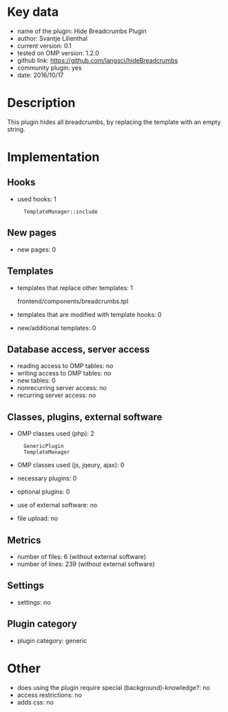 Key data
============

- name of the plugin: Hide Breadcrumbs Plugin
- author: Svantje Lilienthal
- current version: 0.1
- tested on OMP version: 1.2.0
- github link: https://github.com/langsci/hideBreadcrumbs
- community plugin: yes
- date: 2016/10/17

Description
============

This plugin hides all breadcrumbs, by replacing the template with an empty string.
 
Implementation
================

Hooks
-----
- used hooks: 1

		TemplateManager::include

New pages
------
- new pages: 0

Templates
---------
- templates that replace other templates: 1

	frontend/components/breadcrumbs.tpl

- templates that are modified with template hooks: 0
- new/additional templates: 0

Database access, server access
-----------------------------
- reading access to OMP tables:  no
- writing access to OMP tables: no
- new tables: 0
- nonrecurring server access: no
- recurring server access: no
 
Classes, plugins, external software
-----------------------
- OMP classes used (php): 2

		GenericPlugin
		TemplateManager

- OMP classes used (js, jqeury, ajax): 0
- necessary plugins: 0
- optional plugins: 0
- use of external software: no
- file upload: no
 
Metrics
--------
- number of files: 6 (without external software)
- number of lines: 239 (without external software)

Settings
--------
- settings: no

Plugin category
----------
- plugin category: generic

Other
=============
- does using the plugin require special (background)-knowledge?: no
- access restrictions: no
- adds css: no